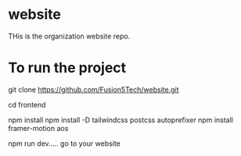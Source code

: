 # website

THis is the organization website repo.


# To run the project


git clone https://github.com/Fusion5Tech/website.git

cd frontend

npm install
npm install -D tailwindcss postcss autoprefixer
npm install framer-motion aos

npm run dev..... go to your website


